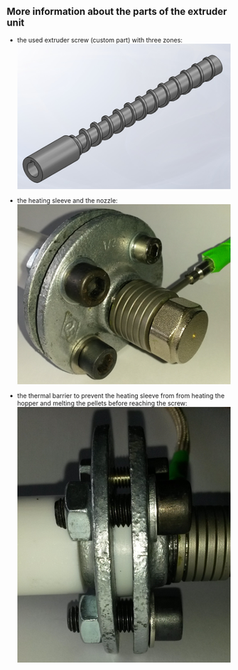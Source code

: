 ## More information about the parts of the extruder unit

+ the used extruder screw (custom part) with three zones:
![screw](images/extruder_images/extruder_screw.jpg)

+ the heating sleeve and the nozzle:
![heating-sleeve](images/extruder_images/heating-sleeve.jpg)

+ the thermal barrier to prevent the heating sleeve from from heating the hopper and melting the pellets before reaching the screw:
![barrier](images/extruder_images/thermal_barrier.jpg)